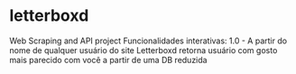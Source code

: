 # letterboxd
Web Scraping and API project
Funcionalidades interativas:
1.0 - A partir do nome de qualquer usuário do site Letterboxd retorna usuário com gosto mais parecido com você a partir de uma DB reduzida
